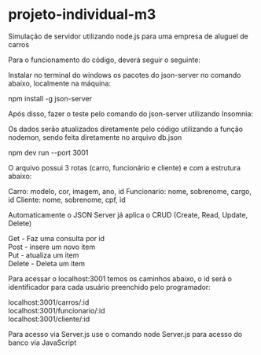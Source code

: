 # projeto-individual-m3

Simulação de servidor utilizando node.js para uma empresa de aluguel de carros

Para o funcionamento do código, deverá seguir o seguinte:

Instalar no terminal do windows os pacotes do json-server no comando abaixo, localmente na máquina:

npm install -g json-server

Após disso, fazer o teste pelo comando do json-server utilizando Insomnia:

Os dados serão atualizados diretamente pelo código utilizando a função nodemon, sendo feita diretamente no arquivo db.json

npm dev run --port 3001

O arquivo possui 3 rotas (carro, funcionário e cliente) e com a estrutura abaixo:

Carro: modelo, cor, imagem, ano, id
Funcionario: nome, sobrenome, cargo, id
Cliente: nome, sobrenome, cpf, id

Automaticamente o JSON Server já aplica o CRUD (Create, Read, Update, Delete)

Get - Faz uma consulta por id<br>
Post - insere um novo item<br>
Put - atualiza um item<br>
Delete - Deleta um item<br>

Para acessar o localhost:3001 temos os caminhos abaixo, o id será o identificador para cada usuário preenchido pelo programador:

localhost:3001/carros/:id <br>
localhost:3001/funcionario/:id<br>
localhost:3001/cliente/:id<br>

Para acesso via Server.js use o comando node Server.js para acesso do banco via JavaScript



